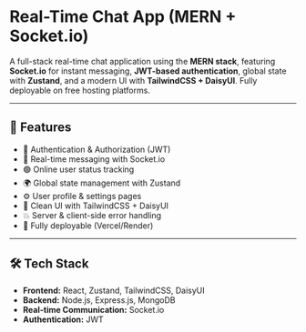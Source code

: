 # Real-Time Chat App (MERN + Socket.io)

A full-stack real-time chat application using the **MERN stack**, featuring **Socket.io** for instant messaging, **JWT-based authentication**, global state with **Zustand**, and a modern UI with **TailwindCSS + DaisyUI**. Fully deployable on free hosting platforms.

---

## 🚀 Features

- 🔐 Authentication & Authorization (JWT)
- 💬 Real-time messaging with Socket.io
- 🟢 Online user status tracking
- 🌍 Global state management with Zustand
- ⚙️ User profile & settings pages
- 🎨 Clean UI with TailwindCSS + DaisyUI
- 💥 Server & client-side error handling
- 🚀 Fully deployable (Vercel/Render)

---

## 🛠 Tech Stack

- **Frontend:** React, Zustand, TailwindCSS, DaisyUI
- **Backend:** Node.js, Express.js, MongoDB
- **Real-time Communication:** Socket.io
- **Authentication:** JWT


